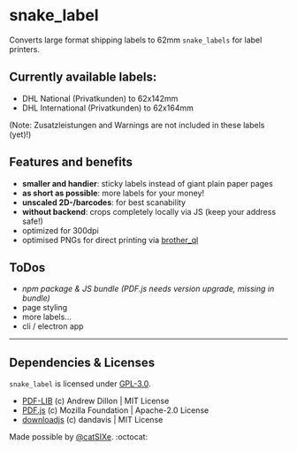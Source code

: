# snake_label
Converts large format shipping labels to 62mm `snake_labels` for label printers.

## Currently available labels:
- DHL National (Privatkunden) to 62x142mm
- DHL International (Privatkunden) to 62x164mm

(Note: Zusatzleistungen and Warnings are not included in these labels (yet)!)
## Features and benefits
- **smaller and handier**: sticky labels instead of giant plain paper pages
- **as short as possible**: more labels for your money!
- **unscaled 2D-/barcodes**: for best scanability
- **without backend**: crops completely locally via JS (keep your address safe!)
- optimized for 300dpi
- optimised PNGs for direct printing via [brother_ql](https://github.com/pklaus/brother_ql)

## ToDos
- _npm package & JS bundle (PDF.js needs version upgrade, missing in bundle)_
- page styling
- more labels...
- cli / electron app

---
## Dependencies & Licenses
`snake_label` is licensed under [GPL-3.0](LICENSE).

- [PDF-LIB](https://github.com/Hopding/pdf-lib) (c) Andrew Dillon | MIT License
- [PDF.js](https://github.com/mozilla/pdf.js) (c) Mozilla Foundation | Apache-2.0 License
- [downloadjs](https://github.com/rndme/download) (c) dandavis | MIT License

Made possible by [@catSIXe](https://github.com/cheetahdotcat). :octocat:
